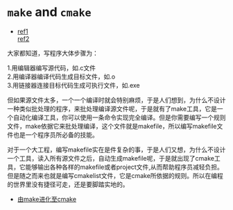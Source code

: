 # `make` and `cmake`

* [ref1](http://blog.csdn.net/shaoxiaohu1/article/details/9179715)  
  [ref2](http://my.oschina.net/xunxun/blog/86781)

 大家都知道，写程序大体步骤为：
 
 1.用编辑器编写源代码，如.c文件  
 2.用编译器编译代码生成目标文件，如.o   
 3.用链接器连接目标代码生成可执行文件，如.exe  
 
 但如果源文件太多，一个一个编译时就会特别麻烦，于是人们想到，为什么不设计一种类似批处理的程序，来批处理编译源文件呢，于是就有了make工具，它是一个自动化编译工具，你可以使用一条命令实现完全编译。但是你需要编写一个规则文件，make依据它来批处理编译，这个文件就是makefile，所以编写makefile文件也是一个程序员所必备的技能。
 
 对于一个大工程，编写makefile实在是件复杂的事，于是人们又想，为什么不设计一个工具，读入所有源文件之后，自动生成makefile呢，于是就出现了cmake工具，它能够输出各种各样的makefile或者project文件,从而帮助程序员减轻负担。但是随之而来也就是编写cmakelist文件，它是cmake所依据的规则。所以在编程的世界里没有捷径可走，还是要脚踏实地的。

* [由make进化至cmake](http://www.cnblogs.com/liuyangnuts/archive/2013/02/06/2907440.html)
